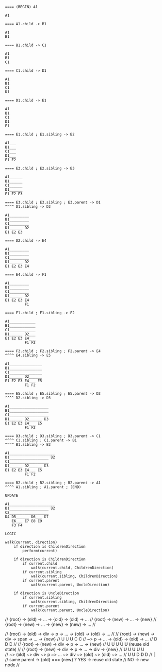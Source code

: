 ```
==== (BEGIN) A1

A1

==== A1.child -> B1

A1
B1

==== B1.child -> C1

A1
B1
C1

==== C1.child -> D1

A1
B1
C1
D1

==== D1.child -> E1

A1
B1
C1
D1
E1

==== E1.child ; E1.sibling -> E2

A1___
B1___
C1___
D1___
E1 E2

==== E2.child ; E2.sibling -> E3

A1______
B1______
C1______
D1______
E1 E2 E3

==== E3.child ; E3.sibling ; E3.parent -> D1
^^^^ D1.sibling -> D2

A1_________
B1_________
C1_________
D1______ D2 
E1 E2 E3

==== D2.child -> E4

A1_________
B1_________
C1_________
D1______ D2 
E1 E2 E3 E4

==== E4.child -> F1

A1_________
B1_________
C1_________
D1______ D2 
E1 E2 E3 E4
         F1

==== F1.child ; F1.sibling -> F2

A1____________
B1____________
C1____________
D1______ D2___
E1 E2 E3 E4___
         F1 F2

==== F2.child ; F2.sibling ; F2.parent -> E4
^^^^ E4.sibling -> E5

A1_______________
B1_______________
C1_______________
D1______ D2______
E1 E2 E3 E4___ E5
         F1 F2

==== E5.child ; E5.sibling ; E5.parent -> D2
^^^^ D2.sibling -> D3

A1__________________
B1__________________
C1__________________
D1______ D2______ D3
E1 E2 E3 E4___ E5
         F1 F2

==== D3.child ; D3.sibling ; D3.parent -> C1
^^^^ C1.sibling ; C1.parent -> B1
^^^^ B1.sibling -> B2

A1_____________________
B1__________________ B2
C1__________________
D1______ D2______ D3
E1 E2 E3 E4___ E5
         F1 F2

==== B2.child ; B2.sibling ; B2.parent -> A1
^^^^ A1.sibling ; A1.parent ; (END)

UPDATE

A1_____________________
B1__________________ B2
C2__________________
D4 D5______ D6___ D7
   E6___ E7 E8 E9
   F3 F4

LOGIC

walk(current, direction)
    if direction is ChildrenDirection
        perform(current)

    if direction is ChildrenDirection
        if current.child
            walk(current.child, ChildrenDirection)
        if current.sibling
            walk(current.sibling, ChildrenDirection)
        if current.parent
            walk(current.parent, UncleDirection)

    if direction is UncleDirection
        if current.sibling
            walk(current.sibling, ChildrenDirection)
        if current.parent
            walk(current.parent, UncleDirection)

```

// {root} -> (old) -> ... -> {old} -> (old) -> ...
// {root} -> (new) -> ... -> {new}
// {root} -> (new) -> ... -> {new} -> (new) -> ...
// 

// {root} -> (old) -> div -> p -> ... -> {old} -> (old) -> ...
//
// {root} -> (new) -> div -> span -> ... -> {new}
// U         U        U      C              C
//                        ~> p -> ... -> {old} -> (old) -> ...
//                           D           D        D
//
// {root} -> (new) -> div -> p -> ... -> {new}
// U         U        U      U           U (reuse old state)
//
// {root} -> (new) -> div -> p -> ... -> div -> {new}
// U         U        U      U           U      
//        ~> (old) ~> div ~> p ~> ... ~> div ~> {old} ~> (old) ~> ...
//           U        U      D           D      D
//                                       |
//                                       same parent -> {old} === {new} ? YES -> reuse old state
//                                                                        NO  -> new node
//
